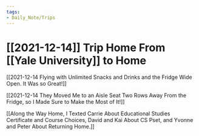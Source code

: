 ```yaml
---
tags:
- Daily_Note/Trips
---
```


# [[2021-12-14]] Trip Home From [[Yale University]] to Home



[[2021-12-14 Flying with Unlimited Snacks and Drinks and the Fridge Wide Open. It Was so Great!]]

[[2021-12-14 They Moved Me to an Aisle Seat Two Rows Away From the Fridge, so I Made Sure to Make the Most of It!]]

[[Along the Way Home, I Texted Carrie About Educational Studies Certificate and Course Choices, David and Kai About CS Pset, and Yvonne and Peter About Returning Home.]]
